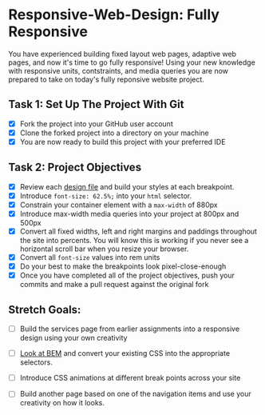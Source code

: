 # Responsive-Web-Design: Fully Responsive

You have experienced building fixed layout web pages, adaptive web pages, and now it's time to go fully responsive!  Using your new knowledge with responsive units, contstraints, and media queries you are now prepared to take on today's fully reponsive website project.

## Task 1: Set Up The Project With Git

* [X] Fork the project into your GitHub user account
* [X] Clone the forked project into a directory on your machine
* [X] You are now ready to build this project with your preferred IDE

## Task 2: Project Objectives

* [X] Review each [design file](design-files) and build your styles at each breakpoint.
* [X] Introduce `font-size: 62.5%;` into your `html` selector.
* [X] Constrain your container element with a `max-width` of 880px
* [X] Introduce max-width media queries into your project at 800px and 500px  
* [X] Convert all fixed widths, left and right margins and paddings throughout the site into percents. You will know this is working if you never see a horizontal scroll bar when you resize your browser.
* [X] Convert all `font-size` values into rem units
* [X] Do your best to make the breakpoints look pixel-close-enough 
* [X] Once you have completed all of the project objectives, push your commits and make a pull request against the original fork

## Stretch Goals: 
* [ ] Build the services page from earlier assignments into a responsive design using your own creativity
* [ ] [Look at BEM](http://getbem.com/) and convert your existing CSS into the appropriate selectors.
* [ ] Introduce CSS animations at different break points across your site
* [ ] Build another page based on one of the navigation items and use your creativity on how it looks.



